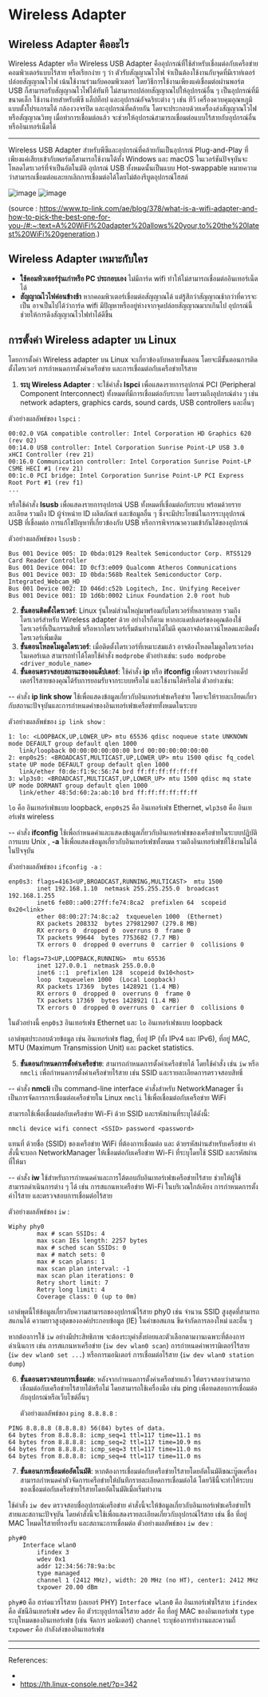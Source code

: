 # Wireless Adapter
## Wireless Adapter คืออะไร
Wireless Adapter หรือ Wireless USB Adapter คืออุปกรณ์ที่ใช้สำหรับเชื่อมต่อกับเครือข่ายคอมพิวเตอร์แบบไร้สาย หรือเรียกง่าย ๆ ว่า ตัวรับสัญญาณไวไฟ จำเป็นต้องใช้งานกับจุดที่มีเราท์เตอร์ปล่อยสัญญาณไวไฟ เน้นใช้งานร่วมกับคอมพิวเตอร์ โดยวิธีการใช้งานเพียงแค่เชื่อมต่อผ่านพอร์ต USB ก็สามารถรับสัญญาณไวไฟได้ทันที ไม่สามารถปล่อยสัญญาณไปให้อุปกรณ์อื่น ๆ เป็นอุปกรณ์ที่มีขนาดเล็ก ใช้งานง่ายสำหรับพีซี แล็ปท็อป และอุปกรณ์อัจฉริยะต่าง ๆ เช่น ทีวี เครื่องควบคุมอุณหภูมิแบบตั้งโปรแกรมได้ กล้องวงจรปิด และอุปกรณ์ที่คล้ายกัน โดยจะประกอบด้วยเครื่องส่งสัญญาณไวไฟ หรือสัญญาณวิทยุ เมื่อทำการเชื่อมต่อแล้ว จะช่วยให้อุปกรณ์สามารถเชื่อมต่อแบบไร้สายกับอุปกรณ์อื่นหรืออินเทอร์เน็ตได้
  ______
Wireless USB Adapter สำหรับพีซีและอุปกรณ์ที่คล้ายกันเป็นอุปกรณ์ Plug-and-Play ที่เพียงแค่เสียบเข้ากับพอร์ตก็สามารถใช้งานได้ทั้ง Windows และ macOS ในเวอร์ชันปัจจุบันจะโหลดไดรเวอร์ที่จำเป็นอัตโนมัติ อุปกรณ์ USB ทั้งหมดนั้นเป็นแบบ Hot-swappable หมายความว่าสามารถเชื่อมต่อและยกเลิกการเชื่อมต่อได้โดยไม่ต้องรีบูตอุปกรณ์โฮสต์

![image](https://www.dlink.co.th/wp-content/uploads/2021/07/DWA-185-2.jpg) ![image](https://res.cloudinary.com/itcity-production/image/upload/f_jpg,q_80/v1651032195/product/product-master/cku9huiny6siibse8xm0.jpg)

(source : https://www.tp-link.com/ae/blog/378/what-is-a-wifi-adapter-and-how-to-pick-the-best-one-for-you-/#:~:text=A%20WiFi%20adapter%20allows%20your,to%20the%20latest%20WiFi%20generation.)

## Wireless Adapter เหมาะกับใคร
- **ใช้คอมพิวเตอร์รุ่นเก่าหรือ PC ประกอบเอง** ไม่มีการ์ด wifi ทำให้ไม่สามารถเชื่อมต่ออินเทอร์เน็ตได้ 
- **สัญญาณไวไฟค่อนข้างช้า** หากคอมพิวเตอร์เชื่อมต่อสัญญาณได้ แต่รู้สึกว่าสัญญาณช้ากว่าที่ควรจะเป็น อาจเป็นไปได้ว่าการ์ด wifi มีปัญหาหรืออยู่ห่างจากจุดปล่อยสัญญาณมากเกินไป อุปกรณ์นี้ช่วยให้การดึงสัญญาณไวไฟทำได้ดีขึ้น

## การตั้งค่า Wireless adapter บน Linux
   โดยการตั้งค่า Wireless adapter บน Linux จะเกี่ยวข้องกับหลายขั้นตอน โดยจะมีขั้นตอนการติดตั้งไดรเวอร์ การกำหนดการตั้งค่าเครือข่าย และการเชื่อมต่อกับเครือข่ายไร้สาย 
   1. **ระบุ Wireless Adapter** : จะใช้คำสั่ง **lspci** เพื่อแสดงรายการอุปกรณ์ PCI (Peripheral Component Interconnect) ทั้งหมดที่มีการเชื่อมต่อกับระบบ โดยรวมถึงอุปกรณ์ต่าง ๆ เช่น network adapters, graphics cards, sound cards, USB controllers และอื่นๆ 


ตัวอย่างผลลัพธ์ของ `lspci` :
```00:00.0 Host bridge: Intel Corporation Xeon E3-1200 v6/7th Gen Core Processor Host Bridge/DRAM Registers (rev 02)
00:02.0 VGA compatible controller: Intel Corporation HD Graphics 620 (rev 02)
00:14.0 USB controller: Intel Corporation Sunrise Point-LP USB 3.0 xHCI Controller (rev 21)
00:16.0 Communication controller: Intel Corporation Sunrise Point-LP CSME HECI #1 (rev 21)
00:1c.0 PCI bridge: Intel Corporation Sunrise Point-LP PCI Express Root Port #1 (rev f1)
...
```

หรือใช้คำสั่ง **lsusb** เพื่อแสดงรายการอุปกรณ์ USB ทั้งหมดที่เชื่อมต่อกับระบบ พร้อมด้วยรายละเอียด รวมถึง ID ผู้จำหน่าย ID ผลิตภัณฑ์ และข้อมูลอื่น ๆ ซึ่งจะมีประโยชน์ในการระบุอุปกรณ์ USB ที่เชื่อมต่อ การแก้ไขปัญหาที่เกี่ยวข้องกับ USB หรือการพิจารณาความเข้ากันได้ของอุปกรณ์

ตัวอย่างผลลัพธ์ของ `lsusb` :
```Bus 002 Device 001: ID 1d6b:0003 Linux Foundation 3.0 root hub
Bus 001 Device 005: ID 0bda:0129 Realtek Semiconductor Corp. RTS5129 Card Reader Controller
Bus 001 Device 004: ID 0cf3:e009 Qualcomm Atheros Communications 
Bus 001 Device 003: ID 0bda:568b Realtek Semiconductor Corp. Integrated_Webcam_HD
Bus 001 Device 002: ID 046d:c52b Logitech, Inc. Unifying Receiver
Bus 001 Device 001: ID 1d6b:0002 Linux Foundation 2.0 root hub
```

   2. **ขั้นตอนติดตั้งไดรเวอร์**: Linux รุ่นใหม่ส่วนใหญ่มาพร้อมกับไดรเวอร์ที่หลากหลาย รวมถึงไดรเวอร์สำหรับ Wireless adapter ด้วย อย่างไรก็ตาม หากอะแดปเตอร์ของคุณต้องใช้ไดรเวอร์ที่เป็นกรรมสิทธิ์ หรือหากไดรเวอร์เริ่มต้นทำงานได้ไม่ดี คุณอาจต้องดาวน์โหลดและติดตั้งไดรเวอร์เพิ่มเติม
   3. **ขั้นตอนโหลดโมดูลไดรเวอร์**: เมื่อติดตั้งไดรเวอร์ที่เหมาะสมแล้ว อาจต้องโหลดโมดูลไดรเวอร์ลงในเคอร์เนล สามารถทำได้โดยใช้คำสั่ง `modprobe`
   ตัวอย่างเช่น: ```sudo modprobe <driver_module_name>```
   4. **ขั้นตอนตรวจสอบสถานะของอแด็ปเตอร์**: ใช้คำสั่ง **ip** หรือ **ifconfig** เพื่อตรวจสอบว่าอแด็ปเตอร์ไร้สายของคุณได้รับการยอมรับจากระบบหรือไม่ และใช้งานได้หรือไม่
   ตัวอย่างเช่น:

-- คำสั่ง **ip link show** ใช้เพื่อแสดงข้อมูลเกี่ยวกับอินเทอร์เฟซเครือข่าย โดยจะให้รายละเอียดเกี่ยวกับสถานะปัจจุบันและการกำหนดค่าของอินเทอร์เฟซเครือข่ายทั้งหมดในระบบ

ตัวอย่างผลลัพธ์ของ `ip link show` :
```
1: lo: <LOOPBACK,UP,LOWER_UP> mtu 65536 qdisc noqueue state UNKNOWN mode DEFAULT group default qlen 1000
   link/loopback 00:00:00:00:00:00 brd 00:00:00:00:00:00
2: enp0s25: <BROADCAST,MULTICAST,UP,LOWER_UP> mtu 1500 qdisc fq_codel state UP mode DEFAULT group default qlen 1000
   link/ether f0:de:f1:9c:56:74 brd ff:ff:ff:ff:ff:ff
3: wlp3s0: <BROADCAST,MULTICAST,UP,LOWER_UP> mtu 1500 qdisc mq state UP mode DORMANT group default qlen 1000
   link/ether 48:5d:60:2a:ab:10 brd ff:ff:ff:ff:ff:ff
```

 `lo` คือ อินเทอร์เฟซแบบ loopback, `enp0s25` คือ อินเทอร์เฟซ Ethernet, `wlp3s0` คือ อินเทอร์เฟซ wireless

-- คำสั่ง **ifconfig** ใช้เพื่อกำหนดค่าและแสดงข้อมูลเกี่ยวกับอินเทอร์เฟซของเครือข่ายในระบบปฏิบัติการแบบ Unix , **-a** ใช้เพื่อแสดงข้อมูลเกี่ยวกับอินเทอร์เฟซทั้งหมด รวมถึงอินเทอร์เฟซที่ใช้งานไม่ได้ในปัจจุบัน
 
 ตัวอย่างผลลัพธ์ของ `ifconfig -a` :
```
enp0s3: flags=4163<UP,BROADCAST,RUNNING,MULTICAST>  mtu 1500
        inet 192.168.1.10  netmask 255.255.255.0  broadcast 192.168.1.255
        inet6 fe80::a00:27ff:fe74:8ca2  prefixlen 64  scopeid 0x20<link>
        ether 08:00:27:74:8c:a2  txqueuelen 1000  (Ethernet)
        RX packets 208332  bytes 279812907 (279.8 MB)
        RX errors 0  dropped 0  overruns 0  frame 0
        TX packets 99644  bytes 7753682 (7.7 MB)
        TX errors 0  dropped 0 overruns 0  carrier 0  collisions 0

lo: flags=73<UP,LOOPBACK,RUNNING>  mtu 65536
        inet 127.0.0.1  netmask 255.0.0.0
        inet6 ::1  prefixlen 128  scopeid 0x10<host>
        loop  txqueuelen 1000  (Local Loopback)
        RX packets 17369  bytes 1428921 (1.4 MB)
        RX errors 0  dropped 0  overruns 0  frame 0
        TX packets 17369  bytes 1428921 (1.4 MB)
        TX errors 0  dropped 0 overruns 0  carrier 0  collisions 0

```

ในตัวอย่างนี้ `enp0s3` อินเทอร์เฟซ Ethernet และ `lo` อินเทอร์เฟซแบบ loopback 

เอาต์พุตประกอบด้วยข้อมูล เช่น อินเทอร์เฟซ flag, ที่อยู่ IP (ทั้ง IPv4 และ IPv6), ที่อยู่ MAC, MTU (Maximum Transmission Unit) และ packet statistics.

   5. **ขั้นตอนกำหนดการตั้งค่าเครือข่าย**: สามารถกำหนดการตั้งค่าเครือข่ายได้ โดยใช้คำสั่ง เช่น `iw` หรือ `nmcli` เพื่อกำหนดการตั้งค่าเครือข่ายไร้สาย เช่น SSID และรายละเอียดการตรวจสอบสิทธิ์

   -- คำสั่ง **nmcli** เป็น command-line interface คำสั่งสำหรับ NetworkManager ซึ่งเป็นการจัดการการเชื่อมต่อเครือข่ายใน Linux `nmcli` ใช้เพื่อเชื่อมต่อกับเครือข่าย WiFi

สามารถใช้เพื่อเชื่อมต่อกับเครือข่าย Wi-Fi ด้วย SSID และรหัสผ่านที่ระบุได้ดังนี้:
   
```nmcli device wifi connect <SSID> password <password>```

แทนที่ <SSID> ด้วยชื่อ (SSID) ของเครือข่าย WiFi ที่ต้องการเชื่อมต่อ และ <password> ด้วยรหัสผ่านสำหรับเครือข่าย
คำสั่งนี้จะบอก NetworkManager ให้เชื่อมต่อกับเครือข่าย Wi-Fi ที่ระบุโดยใช้ SSID และรหัสผ่านที่ให้มา

-- คำสั่ง **iw** ใช้สำหรับการกำหนดค่าและการโต้ตอบกับอินเทอร์เฟซเครือข่ายไร้สาย ช่วยให้ผู้ใช้สามารถดำเนินการต่าง ๆ ได้ เช่น การสแกนหาเครือข่าย Wi-Fi ในบริเวณใกล้เคียง การกำหนดการตั้งค่าไร้สาย และตรวจสอบการเชื่อมต่อไร้สาย

ตัวอย่างผลลัพธ์ของ `iw` :

```
Wiphy phy0
        max # scan SSIDs: 4
        max scan IEs length: 2257 bytes
        max # sched scan SSIDs: 0
        max # match sets: 0
        max # scan plans: 1
        max scan plan interval: -1
        max scan plan iterations: 0
        Retry short limit: 7
        Retry long limit: 4
        Coverage class: 0 (up to 0m)
```

เอาต์พุตนี้ให้ข้อมูลเกี่ยวกับความสามารถของอุปกรณ์ไร้สาย phy0 เช่น จำนวน SSID สูงสุดที่สามารถสแกนได้ ความยาวสูงสุดขององค์ประกอบข้อมูล (IE) ในคำขอสแกน ขีดจำกัดการลองใหม่ และอื่น ๆ

หากต้องการใช้ `iw` อย่างมีประสิทธิภาพ จะต้องระบุคำสั่งย่อยและตัวเลือกตามงานเฉพาะที่ต้องการดำเนินการ เช่น การสแกนหาเครือข่าย (`iw dev wlan0 scan`) การกำหนดค่าพารามิเตอร์ไร้สาย (`iw dev wlan0 set ...`) หรือการมอนิเตอร์ การเชื่อมต่อไร้สาย (`iw dev wlan0 station dump`)
      
   6. **ขั้นตอนตรวจสอบการเชื่อมต่อ**: หลังจากกำหนดการตั้งค่าเครือข่ายแล้ว ให้ตรวจสอบว่าสามารถเชื่อมต่อกับเครือข่ายไร้สายได้หรือไม่ โดยสามารถใช้เครื่องมือ เช่น ping เพื่อทดสอบการเชื่อมต่อกับอุปกรณ์หรือเว็บไซต์อื่นๆ

      ตัวอย่างผลลัพธ์ของ `ping 8.8.8.8` :

```
PING 8.8.8.8 (8.8.8.8) 56(84) bytes of data.
64 bytes from 8.8.8.8: icmp_seq=1 ttl=117 time=11.1 ms
64 bytes from 8.8.8.8: icmp_seq=2 ttl=117 time=10.9 ms
64 bytes from 8.8.8.8: icmp_seq=3 ttl=117 time=11.0 ms
64 bytes from 8.8.8.8: icmp_seq=4 ttl=117 time=11.0 ms
```
      
   7. **ขั้นตอนการเชื่อมต่ออัตโนมัติ**: หากต้องการเชื่อมต่อกับเครือข่ายไร้สายโดยอัตโนมัติขณะบู๊ตเครื่อง สามารถกำหนดค่าตัวจัดการเครือข่ายให้บันทึกรายละเอียดการเชื่อมต่อได้ โดยวิธีนี้จะทำให้ระบบของเชื่อมต่อกับเครือข่ายไร้สายโดยอัตโนมัติเมื่อเริ่มทำงาน


   ใช้คำสั่ง `iw dev` ตรวจสอบชื่ออุปกรณ์เครือข่าย คำสั่งนี้จะให้ข้อมูลเกี่ยวกับอินเทอร์เฟซเครือข่ายไร้สายและสถานะปัจจุบัน โดยคำสั่งนี้จะใช้เพื่อแสดงรายละเอียดเกี่ยวกับอุปกรณ์ไร้สาย เช่น ชื่อ ที่อยู่ MAC โหมดไร้สายที่รองรับ และสถานะการเชื่อมต่อ
      ตัวอย่างผลลัพธ์ของ `iw dev` :

```
phy#0
	Interface wlan0
		ifindex 3
		wdev 0x1
		addr 12:34:56:78:9a:bc
		type managed
		channel 1 (2412 MHz), width: 20 MHz (no HT), center1: 2412 MHz
		txpower 20.00 dBm
```

`phy#0` คือ ฮาร์ดแวร์ไร้สาย (เลเยอร์ PHY)
`Interface wlan0` คือ อินเทอร์เฟซไร้สาย
`ifindex` คือ ดัชนีอินเทอร์เฟซ
`wdev` คือ ตัวระบุอุปกรณ์ไร้สาย
`addr` คือ ที่อยู่ MAC ของอินเทอร์เฟซ
`type` ระบุโหมดของอินเทอร์เฟซ (เช่น จัดการ มอนิเตอร์)
`channel` ระบุช่องการทำงานและความถี่
`txpower` คือ กำลังส่งของอินเทอร์เฟซ
______
------
References:
* <a href="https://th.linux-console.net/?p=342" /></a>
* https://th.linux-console.net/?p=342


